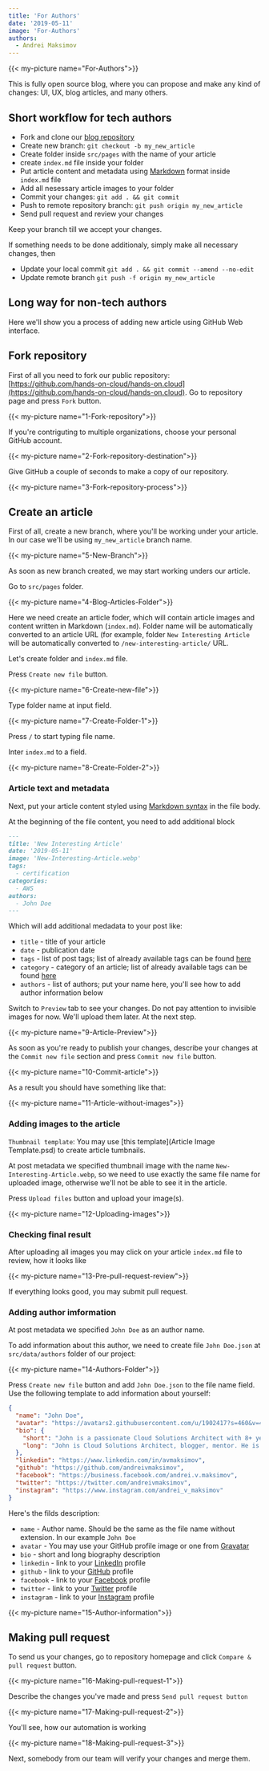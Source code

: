 ```yaml
---
title: 'For Authors'
date: '2019-05-11'
image: 'For-Authors'
authors:
  - Andrei Maksimov
---
```


{{< my-picture name="For-Authors">}}

This is fully open source blog, where you can propose and make any kind of changes: UI, UX, blog articles, and many others.

## Short workflow for tech authors

- Fork and clone our [blog repository](https://github.com/hands-on-cloud/hands-on.cloud)
- Create new branch: `git checkout -b my_new_article`
- Create folder inside `src/pages` with the name of your article
- create `index.md` file inside your folder
- Put article content and metadata using [Markdown](https://www.markdownguide.org/basic-syntax/) format inside `index.md` file
- Add all nesessary article images to your folder
- Commit your changes: `git add . && git commit`
- Push to remote repository branch: `git push origin my_new_article`
- Send pull request and review your changes

Keep your branch till we accept your changes.

If something needs to be done additionaly, simply make all necessary changes, then

- Update your local commit `git add . && git commit --amend --no-edit`
- Update remote branch `git push -f origin my_new_article`

## Long way for non-tech authors

Here we'll show you a process of adding new article using GitHub Web interface.

## Fork repository

First of all you need to fork our public repository: [https://github.com/hands-on-cloud/hands-on.cloud](https://github.com/hands-on-cloud/hands-on.cloud). Go to repository page and press `Fork` button.

{{< my-picture name="1-Fork-repository">}}

If you're contriguting to multiple organizations, choose your personal GitHub account.

{{< my-picture name="2-Fork-repository-destination">}}

Give GitHub a couple of seconds to make a copy of our repository.

{{< my-picture name="3-Fork-repository-process">}}

## Create an article

First of all, create a new branch, where you'll be working under your article. In our case we'll be using `my_new_article` branch name.

{{< my-picture name="5-New-Branch">}}

As soon as new branch created, we may start working unders our article.

Go to `src/pages` folder.

{{< my-picture name="4-Blog-Articles-Folder">}}

Here we need create an article foder, which will contain article images and content written in Markdown (`index.md`). Folder name will be automatically converted to an article URL (for example, folder `New Interesting Article` will be automatically converted to `/new-interesting-article/` URL.

Let's create folder and `index.md` file.

Press `Create new file` button.

{{< my-picture name="6-Create-new-file">}}

Type folder name at input field.

{{< my-picture name="7-Create-Folder-1">}}

Press `/` to start typing file name.

Inter `index.md` to a field.

{{< my-picture name="8-Create-Folder-2">}}

### Article text and metadata

Next, put your article content styled using [Markdown syntax](https://www.markdownguide.org/basic-syntax/) in the file body.

At the beginning of the file content, you need to add additional block

```md
---
title: 'New Interesting Article'
date: '2019-05-11'
image: 'New-Interesting-Article.webp'
tags:
  - certification
categories:
  - AWS
authors:
  - John Doe
---
```

Which will add additional medadata to your post like:

- `title` - title of your article
- `date` - publication date
- `tags` - list of post tags; list of already available tags can be found [here](https://hands-on.cloud/tags/)
- `category` - category of an article; list of already available tags can be found [here](https://github.com/hands-on-cloud/hands-on.cloud/blob/master/gatsby-config.js)
- `authors` - list of authors; put your name here, you'll see how to add author information below

Switch to `Preview` tab to see your changes. Do not pay attention to invisible images for now. We'll upload them later. At the next step.

{{< my-picture name="9-Article-Preview">}}

As soon as you're ready to publish your changes, describe your changes at the `Commit new file` section and press `Commit new file` button.

{{< my-picture name="10-Commit-article">}}

As a result you should have something like that:

{{< my-picture name="11-Article-without-images">}}

### Adding images to the article

`Thumbnail template`: You may use [this template](Article Image Template.psd) to create article tumbnails.

At post metadata we specified thumbnail image with the name `New-Interesting-Article.webp`, so we need to use exactly the same file name for uploaded image, otherwise we'll not be able to see it in the article.

Press `Upload files` button and upload your image(s).

{{< my-picture name="12-Uploading-images">}}

### Checking final result

After uploading all images you may click on your article `index.md` file to review, how it looks like

{{< my-picture name="13-Pre-pull-request-review">}}

If everything looks good, you may submit pull request.

### Adding author imformation

At post metadata we specified `John Doe` as an author name.

To add information about this author, we need to create file `John Doe.json` at `src/data/authors` folder of our project:

{{< my-picture name="14-Authors-Folder">}}

Press `Create new file` button and add `John Doe.json` to the file name field. Use the following template to add information about yourself:

```json
{
  "name": "John Doe",
  "avatar": "https://avatars2.githubusercontent.com/u/1902417?s=460&v=4",
  "bio": {
    "short": "John is a passionate Cloud Solutions Architect with 8+ years of experience",
    "long": "John is Cloud Solutions Architect, blogger, mentor. He is trying to make modern technologies available to the masses!"
  },
  "linkedin": "https://www.linkedin.com/in/avmaksimov",
  "github": "https://github.com/andreivmaksimov",
  "facebook": "https://business.facebook.com/andrei.v.maksimov",
  "twitter": "https://twitter.com/andreivmaksimov",
  "instagram": "https://www.instagram.com/andrei_v_maksimov"
}
```

Here's the filds description:

- `name` - Author name. Should be the same as the file name without extension. In our example `John Doe`
- `avatar` - You may use your GitHub profile image or one from [Gravatar](https://gravatar.com)
- `bio` - short and long biography description
- `linkedin` - link to your [LinkedIn](https://https://linkedin.com) profile
- `github` - link to your [GitHub](https://github.com) profile
- `facebook` - link to your [Facebook](https://facebook.com) profile
- `twitter` - link to your [Twitter](https://twitter.com) profile
- `instagram` - link to your [Instagram](https://instagram.com) profile

{{< my-picture name="15-Author-information">}}

## Making pull request

To send us your changes, go to repository homepage and click `Compare & pull request` button.

{{< my-picture name="16-Making-pull-request-1">}}

Describe the changes you've made and press `Send pull request button`

{{< my-picture name="17-Making-pull-request-2">}}

You'll see, how our automation is working

{{< my-picture name="18-Making-pull-request-3">}}

Next, somebody from our team will verify your changes and merge them.
